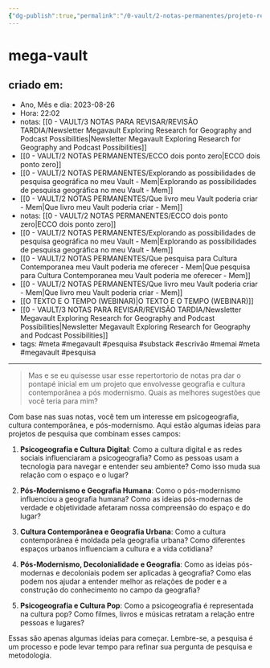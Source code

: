 ```yaml
---
{"dg-publish":true,"permalink":"/0-vault/2-notas-permanentes/projeto-revolucionario-explorando-o-mega-vault-para-inovacao-e-pesquisa/","tags":["permanente","meta","megavault","pesquisa","substack","escrivão","memai"],"dgHomeLink":true,"dgShowLocalGraph":true,"dgShowFileTree":true,"dgEnableSearch":true}
---
```


# mega-vault

## criado em: 
-  Ano, Mês e dia: 2023-08-26
- Hora: 22:02
- notas: [[0 - VAULT/3 NOTAS PARA REVISAR/REVISÃO TARDIA/Newsletter Megavault Exploring Research for Geography and Podcast Possibilities\|Newsletter Megavault Exploring Research for Geography and Podcast Possibilities]]
- [[0 - VAULT/2 NOTAS PERMANENTES/ECCO dois ponto zero\|ECCO dois ponto zero]]
- [[0 - VAULT/2 NOTAS PERMANENTES/Explorando as possibilidades de pesquisa geográfica no meu Vault - Mem\|Explorando as possibilidades de pesquisa geográfica no meu Vault - Mem]] 
- [[0 - VAULT/2 NOTAS PERMANENTES/Que livro meu Vault poderia criar - Mem\|Que livro meu Vault poderia criar - Mem]]
- notas: [[0 - VAULT/2 NOTAS PERMANENTES/ECCO dois ponto zero\|ECCO dois ponto zero]]
- [[0 - VAULT/2 NOTAS PERMANENTES/Explorando as possibilidades de pesquisa geográfica no meu Vault - Mem\|Explorando as possibilidades de pesquisa geográfica no meu Vault - Mem]]
- [[0 - VAULT/2 NOTAS PERMANENTES/Que pesquisa para Cultura Contemporanea meu Vault poderia me oferecer - Mem\|Que pesquisa para Cultura Contemporanea meu Vault poderia me oferecer - Mem]]
- [[0 - VAULT/2 NOTAS PERMANENTES/Que livro meu Vault poderia criar - Mem\|Que livro meu Vault poderia criar - Mem]]
- [[O TEXTO E O TEMPO (WEBINAR)\|O TEXTO E O TEMPO (WEBINAR)]]
- [[0 - VAULT/3 NOTAS PARA REVISAR/REVISÃO TARDIA/Newsletter Megavault Exploring Research for Geography and Podcast Possibilities\|Newsletter Megavault Exploring Research for Geography and Podcast Possibilities]]
- tags: #meta #megavault #pesquisa #substack #escrivão #memai #meta #megavault #pesquisa 
---
> Mas e se eu quisesse usar esse repertortorio de notas pra dar o pontapé inicial em um projeto que envolvesse geografia e cultura contemporânea a pós modernismo. Quais as melhores sugestões que você teria para mim?

Com base nas suas notas, você tem um interesse em psicogeografia, cultura contemporânea, e pós-modernismo. Aqui estão algumas ideias para projetos de pesquisa que combinam esses campos:

1.  **Psicogeografia e Cultura Digital**: Como a cultura digital e as redes sociais influenciaram a psicogeografia? Como as pessoas usam a tecnologia para navegar e entender seu ambiente? Como isso muda sua relação com o espaço e o lugar?

2.  **Pós-Modernismo e Geografia Humana**: Como o pós-modernismo influenciou a geografia humana? Como as ideias pós-modernas de verdade e objetividade afetaram nossa compreensão do espaço e do lugar?

3.  **Cultura Contemporânea e Geografia Urbana**: Como a cultura contemporânea é moldada pela geografia urbana? Como diferentes espaços urbanos influenciam a cultura e a vida cotidiana?

4.  **Pós-Modernismo, Decolonialidade e Geografia**: Como as ideias pós-modernas e decoloniais podem ser aplicadas à geografia? Como elas podem nos ajudar a entender melhor as relações de poder e a construção do conhecimento no campo da geografia?

5.  **Psicogeografia e Cultura Pop**: Como a psicogeografia é representada na cultura pop? Como filmes, livros e músicas retratam a relação entre pessoas e lugares?

Essas são apenas algumas ideias para começar. Lembre-se, a pesquisa é um processo e pode levar tempo para refinar sua pergunta de pesquisa e metodologia.